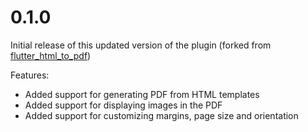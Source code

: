 # 0.1.0

Initial release of this updated version of the plugin (forked from [flutter_html_to_pdf](https://github.com/afur/flutter_html_to_pdf))

Features:
- Added support for generating PDF from HTML templates
- Added support for displaying images in the PDF
- Added support for customizing margins, page size and orientation